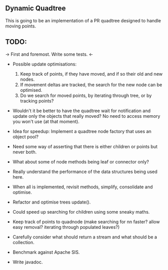 ## Dynamic Quadtree

This is going to be an implementation of a PR quadtree designed to handle moving points.

## TODO:

-> First and foremost. Write some tests. <-

- Possible update optimisations:
    1) Keep track of points, if they have moved, and if so their old and new nodes.
    2) If movement deltas are tracked, the search for the new node can be optimised.
    3) Do we search for moved points, by iterating through tree, or by tracking points?


- Wouldn't it be better to have the quadtree wait for notification and update only the objects that really moved?
  No need to access memory you won't use (at that moment).

- Idea for speedup: Implement a quadtree node factory that uses an object pool?

- Need some way of asserting that there is either children or points but never both.

- What about some of node methods being leaf or connector only?

- Really understand the performance of the data structures being used here.

- When all is implemented, revisit methods, simplify, consolidate and optimise.

- Refactor and optimise trees update().

- Could speed up searching for children using some sneaky maths.

- Keep track of points to quadnode (make searching for nn faster? allow easy removal? iterating through populated leaves?)

- Carefully consider what should return a stream and what should be a collection.

- Benchmark against Apache SIS.

- Write javadoc.